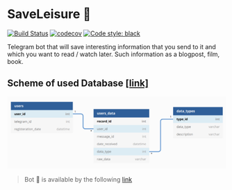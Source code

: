 # SaveLeisure :robot:
[![Build Status](https://travis-ci.com/tikerlade/SaveLeisure.svg?token=QXtXzRqKNghyH5soGYoY&branch=main)](https://travis-ci.com/tikerlade/SaveLeisure)
[![codecov](https://codecov.io/gh/tikerlade/SaveLeisure/branch/main/graph/badge.svg?token=I8T7ALFRTX)](https://codecov.io/gh/tikerlade/SaveLeisure)
[![Code style: black](https://img.shields.io/badge/code%20style-black-000000.svg)](https://github.com/psf/black)


Telegram bot that will save interesting information that you send to it and which you want to read / watch later. Such information as a blogpost, film, book.


## Scheme of used Database [[link]](https://dbdiagram.io/d/5fa924cf3a78976d7b7b1930)
![Database scheme](pics/database_scheme.png)



> Bot :robot: is available by the following [link](http://t.me/SaveLeisureBot)
